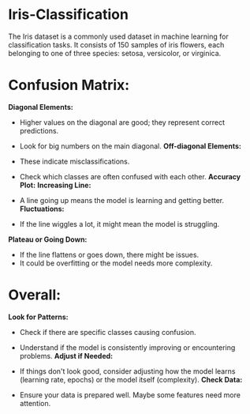 # Iris-Classification

The Iris dataset is a commonly used dataset in machine learning for classification tasks. It consists of 150 samples of iris flowers, each belonging to one of three species: setosa, versicolor, or virginica.

# Confusion Matrix:
**Diagonal Elements:** 

* Higher values on the diagonal are good; they represent correct predictions.
* Look for big numbers on the main diagonal.
 **Off-diagonal Elements:**

* These indicate misclassifications.
* Check which classes are often confused with each other.
 **Accuracy Plot:**
 **Increasing Line:**

* A line going up means the model is learning and getting better.
 **Fluctuations:**

* If the line wiggles a lot, it might mean the model is struggling.
  
**Plateau or Going Down:**
* If the line flattens or goes down, there might be issues.
* It could be overfitting or the model needs more complexity.
# Overall:
 **Look for Patterns:**

* Check if there are specific classes causing confusion.
* Understand if the model is consistently improving or encountering problems.
 **Adjust if Needed:**

* If things don't look good, consider adjusting how the model learns (learning rate, epochs) or the model itself (complexity).
 **Check Data:**

* Ensure your data is prepared well. Maybe some features need more attention.
